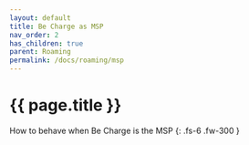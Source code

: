 ```yaml
---
layout: default
title: Be Charge as MSP
nav_order: 2
has_children: true
parent: Roaming
permalink: /docs/roaming/msp
---
```


# {{ page.title }}

How to behave when Be Charge is the MSP
{: .fs-6 .fw-300 }